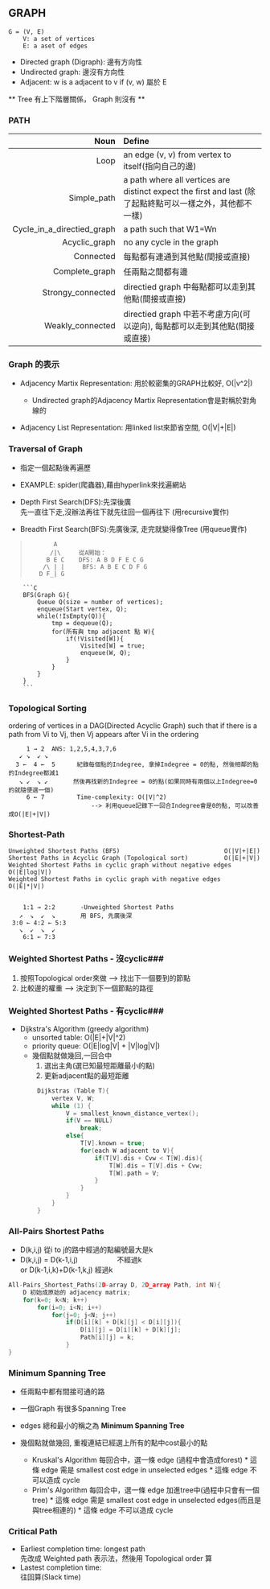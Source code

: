 ## GRAPH
    G = (V, E)  
        V: a set of vertices  
        E: a aset of edges

 * Directed graph (Digraph): 邊有方向性
 * Undirected graph: 邊沒有方向性
 * Adjacent: w is a adjacent to v if (v, w) 屬於 E

** Tree 有上下階層關係， Graph 則沒有 **

### PATH

Noun|Define
--:|:--
Loop| an edge (v, v) from vertex to itself(指向自己的邊)
                   Simple_path| a path where all vertices are distinct expect the first and last  (除了起點終點可以一樣之外，其他都不一樣)
    Cycle_in_a_directied_graph| a path such that W1=Wn
                 Acyclic_graph| no any cycle in the graph
                     Connected|	每點都有連通到其他點(間接或直接)
                Complete_graph|	任兩點之間都有邊
             Strongy_connected|	directied graph 中每點都可以走到其他點(間接或直接)
              Weakly_connected|	directied graph 中若不考慮方向(可以逆向), 每點都可以走到其他點(間接或直接)


### Graph 的表示
* Adjacency Martix Representation: 用於較密集的GRAPH比較好, O(|v^2|)
    * Undirected graph的Adjacency Martix Representation會是對稱於對角線的

* Adjacency List Representation: 用linked list來節省空間, O(|V|+|E|)

### Traversal of Graph
* 指定一個起點後再遍歷
* EXAMPLE: spider(爬蟲器),藉由hyperlink來找遍網站
 * Depth First Search(DFS):先深後廣  
    先一直往下走,沒辦法再往下就先往回一個再往下 (用recursive實作)


 * Breadth First Search(BFS):先廣後深, 走完就變得像Tree (用queue實作)
>            A
>			/|\     從A開始：
>		   B E C 	DFS: A B D F E C G
>		  /\ | |     BFS: A B E C D F G
>		 D F_| G

        ```C
        BFS(Graph G){
            Queue Q(size = number of vertices);
            enqueue(Start vertex, Q);
            while(!IsEmpty(Q)){
                tmp = dequeue(Q);
                for(所有與 tmp adjacent 點 W){
                    if(!Visited[W]){
                        Visited[W] = true;
                        enqueue(W, Q);
                    }
                }
            }
        }
        ```

### Topological Sorting
ordering of vertices in a DAG(Directed Acyclic Graph) such that if there is a path from Vi to Vj,
then Vj appears after Vi in the ordering

```
     1 → 2 	ANS: 1,2,5,4,3,7,6
   ↙ ↘  ↙ ↘
  3 ←  4 ←  5      紀錄每個點的Indegree, 拿掉Indegree = 0的點, 然後相鄰的點的Indegree都減1
   ↘ ↙  ↘ ↙       然後再找新的Indegree = 0的點(如果同時有兩個以上Indegree=0的就隨便選一個)
     6 ← 7         Time-complexity: O(|V|^2)
                       --> 利用queue記錄下一回合Indegree會是0的點, 可以改善成O(|E|+|V|)
```


### Shortest-Path
    Unweighted Shortest Paths (BFS)					 			O(|V|+|E|)
    Shortest Paths in Acyclic Graph (Topological sort)		  	O(|E|+|V|)
    Weighted Shortest Paths in cyclic graph without negative edges  O(|E|log|V|)
    Weighted Shortest Paths in cyclic graph with negative edges     O(|E|*|V|)


        1:1 → 2:2    	-Unweighted Shortest Paths
       ↗  ↘  ↙  ↘    	用 BFS, 先廣後深
     3:0 ← 4:2 ← 5:3
       ↘  ↙  ↘  ↙  
        6:1 ← 7:3


### Weighted Shortest Paths - 沒cyclic###
1. 按照Topological order來做 --> 找出下一個要到的節點
2. 比較邊的權重			  --> 決定到下一個節點的路徑

### Weighted Shortest Paths - 有cyclic###
* Dijkstra's Algorithm  (greedy algorithm)
  * unsorted table: O(|E|+|V|^2)
  * priority queue: O(|E|log|V| + |V|log|V|)
  * 幾個點就做幾回,一回合中
     1. 選出主角(選已知最短距離最小的點)
     2. 更新adjacent點的最短距離


```C
        Dijkstras (Table T){
            vertex V, W;
            while (1) {
                V = smallest_known_distance_vertex();
                if(V == NULL)
                    break;
                else{
                    T[V].known = true;
                    for(each W adjacent to V){
                        if(T[V].dis + Cvw < T[W].dis){
                            T[W].dis = T[V].dis + Cvw;
                            T[W].path = V;
                        }
                    }
                }
            }
        }
```

### All-Pairs Shortest Paths ###
* D(k,i,j) 從i to j的路中經過的點編號最大是k
* D(k,i,j) = D(k-1,i,j) 　　　　　 不經過k  
or D(k-1,i,k)+D(k-1,k,j) 經過k

```C
All-Pairs_Shortest_Paths(2D-array D, 2D_array Path, int N){
    D 初始成原始的 adjacency matrix;
    for(k=0; k<N; k++)
        for(i=0; i<N; i++)
            for(j=0; j<N; j++)
                if(D[i][k] + D[k][j] < D[i][j]){
                    D[i][j] = D[i][k] + D[k][j];
                    Path[i][j] = k;
                }
}
```
### Minimum Spanning Tree ###
* 任兩點中都有間接可通的路
* 一個Graph 有很多Spanning Tree
* edges 總和最小的稱之為 **Minimum Spanning Tree**
* 幾個點就做幾回,	重複連結已經選上所有的點中cost最小的點

    - Kruskal's Algorithm
            每回合中，選一條 edge (過程中會造成forest)
            * 這條 edge 需是 smallest cost edge in unselected edges
            * 這條 edge 不可以造成 cycle
    - Prim's Algorithm
            每回合中，選一條 edge 加進tree中(過程中只會有一個tree)
            * 這條 edge 需是 smallest cost edge in unselected edges(而且是與tree相連的)
            * 這條 edge 不可以造成 cycle


### Critical Path ###
* Earliest completion time: longest path  
    先改成 Weighted path 表示法，然後用 Topological order 算
* Lastest completion time:  
    往回算(Slack time)
